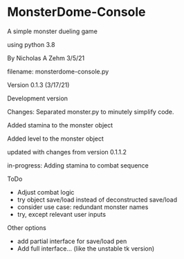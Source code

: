 # MonsterDome-Console
A simple monster dueling game

using python 3.8

By Nicholas A Zehm 3/5/21

filename: monsterdome-console.py

Version 0.1.3 (3/17/21)

Development version

Changes:
Separated monster.py to minutely simplify code.

Added stamina to the monster object

Added level to the monster object

updated with changes from version 0.1.1.2

in-progress:
Adding stamina to combat sequence

ToDo
* Adjust combat logic
* try object save/load instead of deconstructed save/load
* consider use case: redundant monster names
* try, except relevant user inputs

Other options
* add partial interface for save/load pen
* Add full interface... (like the unstable tk version)
